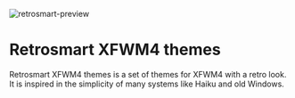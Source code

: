 ![retrosmart-preview](https://raw.githubusercontent.com/mdomlop/retrosmart-xfwm4-themes/master/preview.png "Retrosmart look")

Retrosmart XFWM4 themes
=======================

Retrosmart XFWM4 themes is a set of themes for XFWM4 with a retro look. It is inspired in the simplicity of many systems like Haiku and old Windows.
